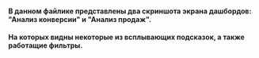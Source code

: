 #### В данном файлике представлены два скриншота экрана дашбордов: "Анализ конверсии" и "Анализ продаж".
#### На которых видны некоторые из всплывающих подсказок, а также работащие фильтры.
